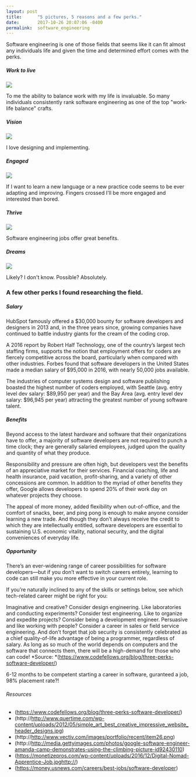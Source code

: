 ```yaml
---
layout: post
title:      "5 pictures, 5 reasons and a few perks."
date:       2017-10-26 20:07:06 -0400
permalink:  software_engineering
---
```


Software engineering is one of those fields that seems like it can fit almost any individuals life and given the time and determined effort comes with the perks.  

##### Work to live
![](https://www.dropbox.com/s/g45sgldyrqigzy8/Screen%20Shot%202017-11-16%20at%2010.42.48%20PM.png?dl=0http://)
 
 To me the ability to balance work with my life is invaluable.   So many individuals consistently rank software engineering as one of the top "work-life balance" crafts.   

##### Vision
![](http://http://www.quertime.com/wp-content/uploads/2012/05/simple_art_best_creative_impressive_website_header_designs.jpg)

I love designing and implementing. 

##### Engaged
![](http://http://www.vectiv.com/images/portfolio/recent/item26.png)

If I want to learn a new language or a new practice code seems to be ever adapting and improving.  Fingers crossed I'll be more engaged and interested than bored.

##### Thrive
![](http://http://media.gettyimages.com/photos/google-software-engineer-amanda-camp-demonstrates-using-the-climbing-picture-id92430110)

Software engineering jobs offer great benefits.

##### Dreams
![](https://monetizepros.com/wp-content/uploads/2016/12/Digital-Nomad-Apprentice-Job.jpghttp://)

Likely?  I don't know.  Possible? Absolutely.

###  A few other perks I found researching the field.
 
#####  Salary

HubSpot famously offered a $30,000 bounty for software developers and designers in 2013 and, in the three years since, growing companies have continued to battle industry giants for the cream of the coding crop.

A 2016 report by Robert Half Technology, one of the country’s largest tech staffing firms, supports the notion that employment offers for coders are fiercely competitive across the board, particularly when compared with other industries. Forbes found that software developers in the United States made a median salary of $95,000 in 2016, with nearly 50,000 jobs available.

The industries of computer systems design and software publishing boasted the highest number of coders employed, with Seattle (avg. entry level dev salary: $89,950 per year) and the Bay Area (avg. entry level dev salary: $96,945 per year) attracting the greatest number of young software talent.

##### Benefits

Beyond access to the latest hardware and software that their organizations have to offer, a majority of software developers are not required to punch a time clock; they are generally salaried employees, judged upon the quality and quantity of what they produce.

Responsibility and pressure are often high, but developers vest the benefits of an appreciative market for their services. Financial coaching, life and health insurance, paid vacation, profit-sharing, and a variety of other concessions are common. In addition to the myriad of other benefits they offer, Google allows developers to spend 20% of their work day on whatever projects they choose.

The appeal of more money, added flexibility when out-of-office, and the comfort of snacks, beer, and ping pong is enough to make anyone consider learning a new trade. And though they don’t always receive the credit to which they are intellectually entitled, software developers are essential to sustaining U.S. economic vitality, national security, and the digital conveniences of everyday life.

##### Opportunity

There’s an ever-widening range of career possibilities for software developers—but if you don’t want to switch careers entirely, learning to code can still make you more effective in your current role.

If you’re naturally inclined to any of the skills or settings below, see which tech-related career might be right for you:

Imaginative and creative? Consider design engineering.
Like laboratories and conducting experiments? Consider test engineering.
Like to organize and expedite projects? Consider being a development engineer.
Persuasive and like working with people? Consider a career in sales or field service engineering.
And don’t forget that job security is consistently celebrated as a chief quality-of-life advantage of being a programmer, regardless of salary. As long as so much of the world depends on computers and the software that connects them, there will be a high-demand for those who can code!
*Source: *(https://www.codefellows.org/blog/three-perks-software-developer/)

6-12 months to be competent starting a career in software, guranteed a job, 98% placement rate?!  


###### Resources
* (https://www.codefellows.org/blog/three-perks-software-developer/)
* (http://http://www.quertime.com/wp-content/uploads/2012/05/simple_art_best_creative_impressive_website_header_designs.jpg)
* (http://http://www.vectiv.com/images/portfolio/recent/item26.png)
* (http://http://media.gettyimages.com/photos/google-software-engineer-amanda-camp-demonstrates-using-the-climbing-picture-id92430110)
* (https://monetizepros.com/wp-content/uploads/2016/12/Digital-Nomad-Apprentice-Job.jpghttp://)
* (https://money.usnews.com/careers/best-jobs/software-developer)







 
 
